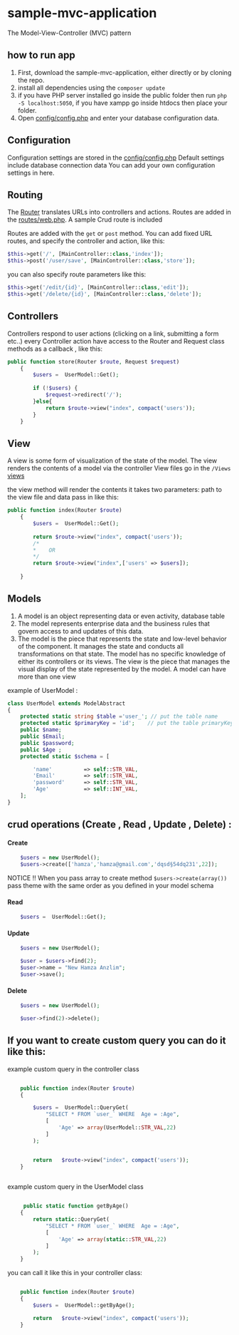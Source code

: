 # sample-mvc-application

The Model-View-Controller (MVC) pattern

## how to run app

1. First, download the sample-mvc-application, either directly or by cloning the repo.
2. install all dependencies using the `composer update`
3. if you have PHP server installed go inside the public folder then run `php -S localhost:5050`,
   if you have xampp go inside htdocs then place your folder.
4. Open [config/config.php](config/config.php) and enter your database configuration data.

## Configuration

Configuration settings are stored in the [config/config.php](config/config.php) Default settings include database connection data You can add your own configuration settings in here.

## Routing

The [Router](Router.php) translates URLs into controllers and actions. Routes are added in the [routes/web.php](routes/web.php). A sample Crud route is included

Routes are added with the `get` or `post` method. You can add fixed URL routes, and specify the controller and action, like this:

```php
$this->get('/', [MainController::class,'index']);
$this->post('/user/save', [MainController::class,'store']);
```

you can also specify route parameters like this:

```php
$this->get('/edit/{id}', [MainController::class,'edit']);
$this->get('/delete/{id}', [MainController::class,'delete']);
```

## Controllers

Controllers respond to user actions (clicking on a link, submitting a form etc..)
every Controller action have access to the Router and Request class methods
as a callback , like this:

```php
public function store(Router $route, Request $request)
    {
        $users =  UserModel::Get();
        
        if (!$users) {
            $request->redirect('/');
        }else{
            return $route->view("index", compact('users'));
        }
    }
```

## View

A view is some form of visualization of the state of the model.
The view renders the contents of a model via the controller View files go in the `/Views`
[views](views)

the view method will render the contents it takes two parameters: path to the view file  and data pass in like this:

```php
public function index(Router $route)
    {
        $users =  UserModel::Get();
        
        return $route->view("index", compact('users')); 
        /* 
        *    OR
        */ 
        return $route->view("index",['users' => $users]);
        
    }
```

## Models

1. A model is an object representing data or even activity,  database table
2. The model represents enterprise data and the business rules that govern access to and updates of this data.
3. The model is the piece that represents the state and low-level behavior of the component. It manages the state and conducts all transformations on that state. The model has no specific knowledge of either its controllers or its views. The view is the piece that manages the visual display of the state represented by the model. A model can have more than one view

example of  UserModel  :

```php
class UserModel extends ModelAbstract
{
    protected static string $table ='user_'; // put the table name
    protected static $primaryKey = 'id';    // put the table primaryKey 
    public $name;
    public $Email;
    public $password;
    public $Age ;
    protected static $schema = [

        'name'          => self::STR_VAL,
        'Email'         => self::STR_VAL,
        'password'      => self::STR_VAL,
        'Age'           => self::INT_VAL,
    ];
}
```

## crud operations (Create , Read , Update , Delete) :

#### Create

```php
    $users = new UserModel();
    $users->create(['hamza','hamza@gmail.com','dqsd§54dq231',22]);
```

NOTICE !! When you pass array to create method `$users->create(array())` pass theme with the same order as you defined in your model schema

#### Read

```php
    $users =  UserModel::Get();
```

#### Update

```php
    $users = new UserModel();

    $user = $users->find(2);
    $user->name = "New Hamza Anzlim";
    $user->save();
```

#### Delete

```php
    $users = new UserModel();

    $user->find(2)->delete();

```

## If you want to create custom query you can do it like this:

example custom query in the controller class

```php

    public function index(Router $route)
    {

        $users =  UserModel::QueryGet(
            "SELECT * FROM `user_` WHERE  Age = :Age",
            [
                'Age' => array(UserModel::STR_VAL,22)
            ]
        );


        return   $route->view("index", compact('users'));
    }
    

```

example custom query in the UserModel class

```php

     public static function getByAge()
    {
        return static::QueryGet(
            "SELECT * FROM `user_` WHERE  Age = :Age",
            [
                'Age' => array(static::STR_VAL,22)
            ]
        );
    }

```

you can call it like this in your controller class:

```php

    public function index(Router $route)
    {
        $users =  UserModel::getByAge();

        return   $route->view("index", compact('users'));
    }

```
